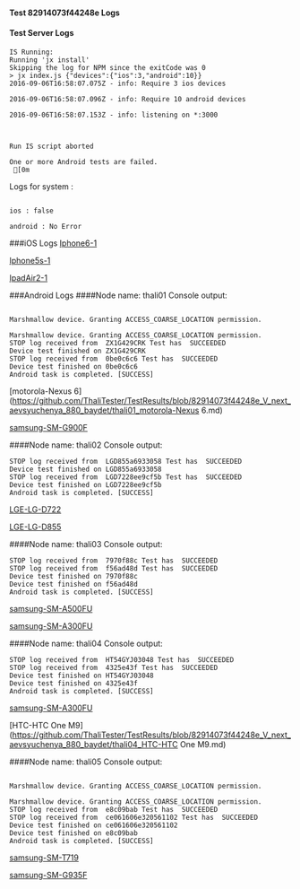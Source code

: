 #### Test 82914073f44248e Logs

#### Test Server Logs
```
IS Running:
Running 'jx install'
Skipping the log for NPM since the exitCode was 0
> jx index.js {"devices":{"ios":3,"android":10}}
2016-09-06T16:58:07.075Z - info: Require 3 ios devices

2016-09-06T16:58:07.096Z - info: Require 10 android devices

2016-09-06T16:58:07.153Z - info: listening on *:3000


 
Run IS script aborted
 
One or more Android tests are failed.
 [0m

```


Logs for system : 
```

ios : false

android : No Error
```


###iOS Logs
[Iphone6-1](https://github.com/ThaliTester/TestResults/blob/82914073f44248e_V_next_aevsyuchenya_880_baydet/iOS_Iphone6-1.md)

[Iphone5s-1](https://github.com/ThaliTester/TestResults/blob/82914073f44248e_V_next_aevsyuchenya_880_baydet/iOS_Iphone5s-1.md)

[IpadAir2-1](https://github.com/ThaliTester/TestResults/blob/82914073f44248e_V_next_aevsyuchenya_880_baydet/iOS_IpadAir2-1.md)


###Android Logs
####Node name: thali01
Console output:
```

Marshmallow device. Granting ACCESS_COARSE_LOCATION permission.

Marshmallow device. Granting ACCESS_COARSE_LOCATION permission.
STOP log received from  ZX1G429CRK Test has  SUCCEEDED
Device test finished on ZX1G429CRK 
STOP log received from  0be0c6c6 Test has  SUCCEEDED
Device test finished on 0be0c6c6 
Android task is completed. [SUCCESS]
```
[motorola-Nexus 6](https://github.com/ThaliTester/TestResults/blob/82914073f44248e_V_next_aevsyuchenya_880_baydet/thali01_motorola-Nexus 6.md)

[samsung-SM-G900F](https://github.com/ThaliTester/TestResults/blob/82914073f44248e_V_next_aevsyuchenya_880_baydet/thali01_samsung-SM-G900F.md)

####Node name: thali02
Console output:
```
STOP log received from  LGD855a6933058 Test has  SUCCEEDED
Device test finished on LGD855a6933058 
STOP log received from  LGD7228ee9cf5b Test has  SUCCEEDED
Device test finished on LGD7228ee9cf5b 
Android task is completed. [SUCCESS]
```
[LGE-LG-D722](https://github.com/ThaliTester/TestResults/blob/82914073f44248e_V_next_aevsyuchenya_880_baydet/thali02_LGE-LG-D722.md)

[LGE-LG-D855](https://github.com/ThaliTester/TestResults/blob/82914073f44248e_V_next_aevsyuchenya_880_baydet/thali02_LGE-LG-D855.md)

####Node name: thali03
Console output:
```
STOP log received from  7970f88c Test has  SUCCEEDED
STOP log received from  f56ad48d Test has  SUCCEEDED
Device test finished on 7970f88c 
Device test finished on f56ad48d 
Android task is completed. [SUCCESS]
```
[samsung-SM-A500FU](https://github.com/ThaliTester/TestResults/blob/82914073f44248e_V_next_aevsyuchenya_880_baydet/thali03_samsung-SM-A500FU.md)

[samsung-SM-A300FU](https://github.com/ThaliTester/TestResults/blob/82914073f44248e_V_next_aevsyuchenya_880_baydet/thali03_samsung-SM-A300FU.md)

####Node name: thali04
Console output:
```
STOP log received from  HT54GYJ03048 Test has  SUCCEEDED
STOP log received from  4325e43f Test has  SUCCEEDED
Device test finished on HT54GYJ03048 
Device test finished on 4325e43f 
Android task is completed. [SUCCESS]
```
[samsung-SM-A300FU](https://github.com/ThaliTester/TestResults/blob/82914073f44248e_V_next_aevsyuchenya_880_baydet/thali04_samsung-SM-A300FU.md)

[HTC-HTC One M9](https://github.com/ThaliTester/TestResults/blob/82914073f44248e_V_next_aevsyuchenya_880_baydet/thali04_HTC-HTC One M9.md)

####Node name: thali05
Console output:
```

Marshmallow device. Granting ACCESS_COARSE_LOCATION permission.

Marshmallow device. Granting ACCESS_COARSE_LOCATION permission.
STOP log received from  e8c09bab Test has  SUCCEEDED
STOP log received from  ce061606e320561102 Test has  SUCCEEDED
Device test finished on ce061606e320561102 
Device test finished on e8c09bab 
Android task is completed. [SUCCESS]
```
[samsung-SM-T719](https://github.com/ThaliTester/TestResults/blob/82914073f44248e_V_next_aevsyuchenya_880_baydet/thali05_samsung-SM-T719.md)

[samsung-SM-G935F](https://github.com/ThaliTester/TestResults/blob/82914073f44248e_V_next_aevsyuchenya_880_baydet/thali05_samsung-SM-G935F.md)


